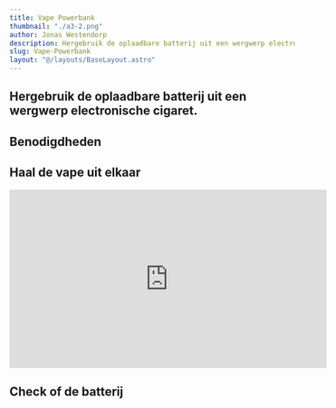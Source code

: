 ```yaml
---
title: Vape Powerbank
thumbnail: "./a3-2.png"
author: Jonas Westendorp
description: Hergebruik de oplaadbare batterij uit een wergwerp electronische cigaret.
slug: Vape-Powerbank
layout: "@/layouts/BaseLayout.astro"
---
```


<article className="leading-7 mt-6 p-3">
<div style="position: fixed;top:0;left:0;width:100vw;height:100vh;background-image: url('bg.png'); background-size:cover; mix-blend-mode: hard-light; opacity:0.25; margin: auto;   background-position: center; overflow: hidden"></div>

# Hergebruik de oplaadbare batterij uit een wergwerp electronische cigaret.

## Benodigdheden

## Haal de vape uit elkaar

<iframe width="560" height="315" src="https://www.youtube.com/embed/EY3l1kFR67c?si=s8Kp-jMJGajRtuo5&amp;controls=0" title="YouTube video player" frameborder="0" allow="accelerometer; autoplay; clipboard-write; encrypted-media; gyroscope; picture-in-picture; web-share" referrerpolicy="strict-origin-when-cross-origin" allowfullscreen></iframe>

## Check of de batterij

</article>

